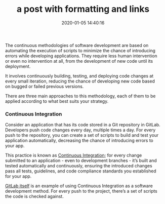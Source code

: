 ﻿---
layout: post
title:  a post with formatting and links
date:   2020-01-05 14:40:16
description: Explain Git CI/CD workflow
---

The continuous methodologies of software development are based on automating the execution of scripts to minimize the chance of introducing errors while developing applications. They require less human intervention or even no intervention at all, from the development of new code until its deployment.

It involves continuously building, testing, and deploying code changes at every small iteration, reducing the chance of developing new code based on bugged or failed previous versions.

There are three main approaches to this methodology, each of them to be applied according to what best suits your strategy.

### Continuous Integration[](https://docs.gitlab.com/ee/ci/introduction/#continuous-integration "Permalink")

Consider an application that has its code stored in a Git repository in GitLab. Developers push code changes every day, multiple times a day. For every push to the repository, you can create a set of scripts to build and test your application automatically, decreasing the chance of introducing errors to your app.

This practice is known as  [Continuous Integration](https://en.wikipedia.org/wiki/Continuous_integration); for every change submitted to an application - even to development branches - it’s built and tested automatically and continuously, ensuring the introduced changes pass all tests, guidelines, and code compliance standards you established for your app.

[GitLab itself](https://gitlab.com/gitlab-org/gitlab-foss)  is an example of using Continuous Integration as a software development method. For every push to the project, there’s a set of scripts the code is checked against.
